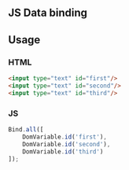 ## JS Data binding

## Usage

### HTML
```html
<input type="text" id="first"/>
<input type="text" id="second"/>
<input type="text" id="third"/>
```

### JS
```javascript
Bind.all([
    DomVariable.id('first'),
    DomVariable.id('second'),
    DomVariable.id('third')
]);
```